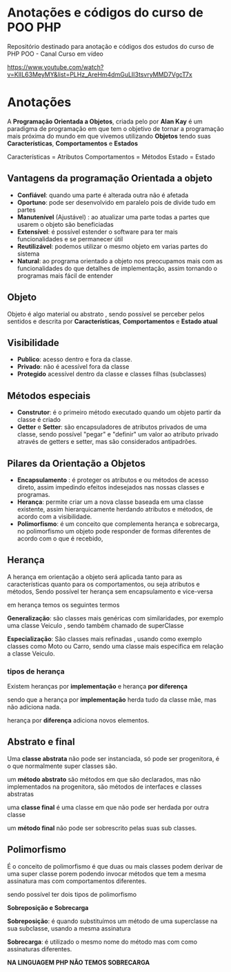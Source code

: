 
# Anotações e códigos do curso de POO PHP

Repositório destinado para anotação e códigos dos estudos do curso de PHP POO - Canal Curso em vídeo

https://www.youtube.com/watch?v=KlIL63MeyMY&list=PLHz_AreHm4dmGuLII3tsvryMMD7VgcT7x




# Anotações

  A **Programação Orientada a Objetos**,  criada pelo por  **Alan Kay**  é um paradigma de programação em que tem o objetivo de tornar a programação mais próxima do mundo em que vivemos utilizando **Objetos** tendo suas **Características**, **Comportamentos** e **Estados**

Características = Atributos
Comportamentos = Métodos
Estado = Estado
 

## Vantagens da programação Orientada a objeto 

 - **Confiável**: quando uma parte é alterada outra não é afetada
 - **Oportuno**: pode ser desenvolvido em paralelo pois de divide tudo em partes
 - **Manutenível** (Ajustável) : ao atualizar uma parte todas a partes que usarem o objeto são beneficiadas
 - **Extensível**: é possível estender o software para ter mais funcionalidades e se permanecer útil
 - **Reutilizável**:  podemos utilizar o mesmo objeto em varias partes do sistema
 - **Natural**:  ao programa orientado a objeto nos preocupamos mais com as funcionalidades do que detalhes de implementação, assim tornando o programas mais fácil de entender

## Objeto 

Objeto é algo material ou abstrato , sendo possível se perceber pelos sentidos e descrita por  **Características**, **Comportamentos** e **Estado atual**

## Visibilidade

 - **Publico**: acesso dentro e fora da classe.
 - **Privado**: não é acessível fora da classe
 - **Protegido** acessível dentro da classe e classes filhas (subclasses)

## Métodos especiais

- **Construtor**: é o primeiro método executado quando um objeto partir da classe é criado  
- **Getter** e **Setter**: são encapsuladores de atributos privados de uma classe, sendo possível "pegar" e "definir" um valor ao atributo privado através de getters e setter, mas são considerados antipadrões. 

## Pilares da Orientação a Objetos

-   **Encapsulamento** : é proteger os atributos e ou métodos de acesso direto, assim impedindo efeitos indesejados nas nossas classes e programas.
-   **Herança**:  permite criar um a nova classe baseada em uma classe existente, assim hierarquicamente herdando atributos e métodos, de acordo com a visibilidade. 
-   **Polimorfismo**: é um conceito que complementa  herança e sobrecarga, no polimorfismo um objeto pode responder de formas diferentes de acordo com o que é recebido,

## Herança

A herança em orientação a objeto será aplicada tanto para as características quanto para os comportamentos, ou seja atributos e métodos,
Sendo possível ter herança sem encapsulamento e vice-versa 

em herança temos os seguintes termos 

**Generalização**: são classes mais genéricas com similaridades, por exemplo uma classe Veiculo , sendo também chamado de superClasse 

**Especialização**:  São classes mais refinadas , usando como exemplo classes como Moto ou Carro, sendo uma classe mais especifica em relação a classe Veiculo.

### tipos de herança

Existem heranças por **implementação** e herança **por diferença**

sendo que a herança por **implementação** herda tudo da classe mãe, mas não adiciona nada.

herança por **diferença** adiciona novos elementos.

## Abstrato e final

Uma **classe abstrata** não pode ser instanciada, só pode ser progenitora, é o que normalmente super classes são.

um **método abstrato** são métodos em que são declarados, mas não implementados na progenitora, são métodos de interfaces  e classes abstratas

uma **classe final** é uma classe em que não pode ser herdada por outra classe

um **método final** não pode ser  sobrescrito pelas suas sub classes.

## Polimorfismo

 É o conceito de polimorfismo é que duas ou mais classes podem derivar de uma super classe porem podendo invocar métodos que tem a mesma assinatura mas com comportamentos diferentes.
 
 sendo possível ter dois tipos de polimorfismo

**Sobreposição e Sobrecarga**

**Sobreposição**: é quando substituímos um método de uma superclasse na sua subclasse, usando a mesma assinatura

**Sobrecarga**:  é utilizado o mesmo nome do método mas com como assinaturas diferentes.
 
**NA LINGUAGEM PHP NÃO TEMOS SOBRECARGA** 

